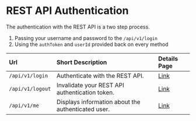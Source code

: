 # REST API Authentication

The authentication with the REST API is a two step process.

1. Passing your username and password to the `/api/v1/login`
2. Using the `authToken` and `userId` provided back on every method

| Url              | Short Description                                  | Details Page    |
| :--------------- | :------------------------------------------------- | :-------------- |
| `/api/v1/login`  | Authenticate with the REST API.                    | [Link](login/)  |
| `/api/v1/logout` | Invalidate your REST API authentication token.     | [Link](logout/) |
| `/api/v1/me`     | Displays information about the authenticated user. | [Link](me/)     |
